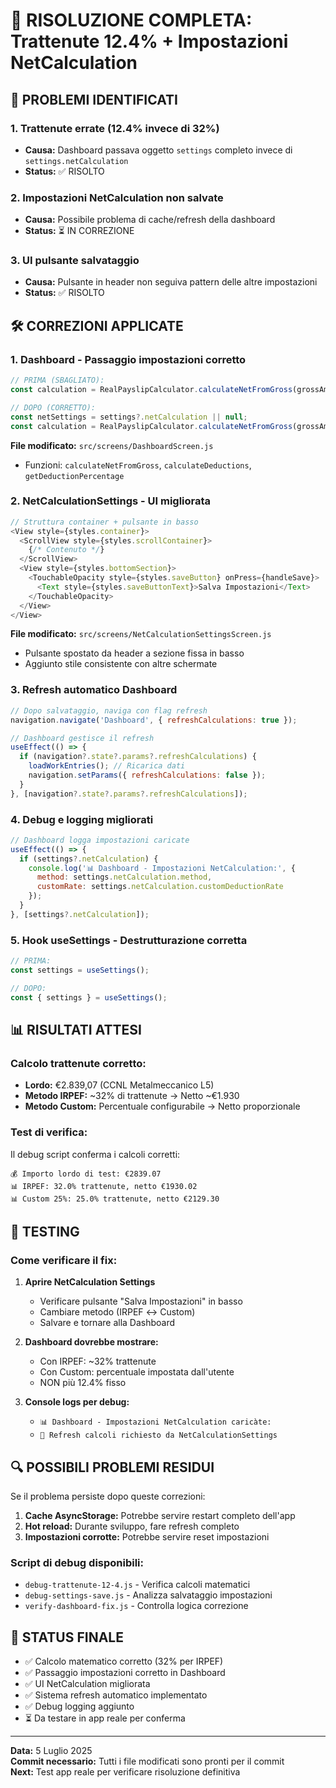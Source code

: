 # 🔧 RISOLUZIONE COMPLETA: Trattenute 12.4% + Impostazioni NetCalculation

## 🎯 PROBLEMI IDENTIFICATI

### 1. Trattenute errate (12.4% invece di 32%)
- **Causa:** Dashboard passava oggetto `settings` completo invece di `settings.netCalculation`
- **Status:** ✅ RISOLTO

### 2. Impostazioni NetCalculation non salvate
- **Causa:** Possibile problema di cache/refresh della dashboard
- **Status:** ⏳ IN CORREZIONE

### 3. UI pulsante salvataggio
- **Causa:** Pulsante in header non seguiva pattern delle altre impostazioni
- **Status:** ✅ RISOLTO

## 🛠️ CORREZIONI APPLICATE

### 1. **Dashboard - Passaggio impostazioni corretto**
```javascript
// PRIMA (SBAGLIATO):
const calculation = RealPayslipCalculator.calculateNetFromGross(grossAmount, settings);

// DOPO (CORRETTO):
const netSettings = settings?.netCalculation || null;
const calculation = RealPayslipCalculator.calculateNetFromGross(grossAmount, netSettings);
```

**File modificato:** `src/screens/DashboardScreen.js`
- Funzioni: `calculateNetFromGross`, `calculateDeductions`, `getDeductionPercentage`

### 2. **NetCalculationSettings - UI migliorata**
```javascript
// Struttura container + pulsante in basso
<View style={styles.container}>
  <ScrollView style={styles.scrollContainer}>
    {/* Contenuto */}
  </ScrollView>
  <View style={styles.bottomSection}>
    <TouchableOpacity style={styles.saveButton} onPress={handleSave}>
      <Text style={styles.saveButtonText}>Salva Impostazioni</Text>
    </TouchableOpacity>
  </View>
</View>
```

**File modificato:** `src/screens/NetCalculationSettingsScreen.js`
- Pulsante spostato da header a sezione fissa in basso
- Aggiunto stile consistente con altre schermate

### 3. **Refresh automatico Dashboard**
```javascript
// Dopo salvataggio, naviga con flag refresh
navigation.navigate('Dashboard', { refreshCalculations: true });

// Dashboard gestisce il refresh
useEffect(() => {
  if (navigation?.state?.params?.refreshCalculations) {
    loadWorkEntries(); // Ricarica dati
    navigation.setParams({ refreshCalculations: false });
  }
}, [navigation?.state?.params?.refreshCalculations]);
```

### 4. **Debug e logging migliorati**
```javascript
// Dashboard logga impostazioni caricate
useEffect(() => {
  if (settings?.netCalculation) {
    console.log('📊 Dashboard - Impostazioni NetCalculation:', {
      method: settings.netCalculation.method,
      customRate: settings.netCalculation.customDeductionRate
    });
  }
}, [settings?.netCalculation]);
```

### 5. **Hook useSettings - Destrutturazione corretta**
```javascript
// PRIMA:
const settings = useSettings();

// DOPO:
const { settings } = useSettings();
```

## 📊 RISULTATI ATTESI

### Calcolo trattenute corretto:
- **Lordo:** €2.839,07 (CCNL Metalmeccanico L5)
- **Metodo IRPEF:** ~32% di trattenute → Netto ~€1.930
- **Metodo Custom:** Percentuale configurabile → Netto proporzionale

### Test di verifica:
Il debug script conferma i calcoli corretti:
```
💰 Importo lordo di test: €2839.07
📊 IRPEF: 32.0% trattenute, netto €1930.02
📊 Custom 25%: 25.0% trattenute, netto €2129.30
```

## 🧪 TESTING

### Come verificare il fix:

1. **Aprire NetCalculation Settings**
   - Verificare pulsante "Salva Impostazioni" in basso
   - Cambiare metodo (IRPEF ↔ Custom)
   - Salvare e tornare alla Dashboard

2. **Dashboard dovrebbe mostrare:**
   - Con IRPEF: ~32% trattenute
   - Con Custom: percentuale impostata dall'utente
   - NON più 12.4% fisso

3. **Console logs per debug:**
   - `📊 Dashboard - Impostazioni NetCalculation caricàte:`
   - `🔄 Refresh calcoli richiesto da NetCalculationSettings`

## 🔍 POSSIBILI PROBLEMI RESIDUI

Se il problema persiste dopo queste correzioni:

1. **Cache AsyncStorage:** Potrebbe servire restart completo dell'app
2. **Hot reload:** Durante sviluppo, fare refresh completo
3. **Impostazioni corrotte:** Potrebbe servire reset impostazioni

### Script di debug disponibili:
- `debug-trattenute-12-4.js` - Verifica calcoli matematici
- `debug-settings-save.js` - Analizza salvataggio impostazioni
- `verify-dashboard-fix.js` - Controlla logica correzione

## 📱 STATUS FINALE

- ✅ Calcolo matematico corretto (32% per IRPEF)
- ✅ Passaggio impostazioni corretto in Dashboard
- ✅ UI NetCalculation migliorata
- ✅ Sistema refresh automatico implementato
- ✅ Debug logging aggiunto
- ⏳ Da testare in app reale per conferma

---
**Data:** 5 Luglio 2025  
**Commit necessario:** Tutti i file modificati sono pronti per il commit  
**Next:** Test app reale per verificare risoluzione definitiva
